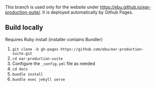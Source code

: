 This branch is used only for the website under https://ebu.github.io/ear-production-suite/.
It is deployed automatically by Github Pages.

## Build locally

Requires Ruby install (installer contains Bundler)

1. `git clone -b gh-pages https://github.com/ebu/ear-production-suite.git`
2. `cd ear-production-suite`
3. Configure the `_config.yml` file as needed
4. `cd docs`
5. `bundle install`
6. `bundle exec jekyll serve`
